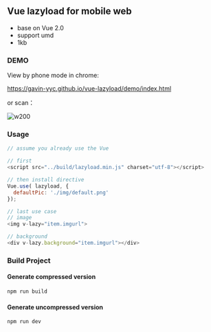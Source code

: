 ## Vue lazyload for mobile web

* base on Vue 2.0
* support umd
* 1kb

### DEMO

View by phone mode in chrome:

https://gavin-yyc.github.io/vue-lazyload/demo/index.html

or scan：

![w200](http://img.youthol.top/eb2914ce57371d3b2951fc9e056bb3f4.png)

### Usage

```javascript
// assume you already use the Vue

// first
<script src="../build/lazyload.min.js" charset="utf-8"></script>

// then install directive
Vue.use( lazyload, {
  defaultPic: './img/default.png'
});

// last use case
// image
<img v-lazy="item.imgurl">

// background
<div v-lazy.background="item.imgurl"></div>
```

### Build Project

#### Generate compressed version

```javascript
npm run build
```

#### Generate uncompressed version

```javascript
npm run dev
```
